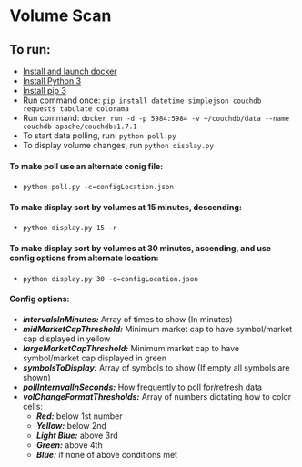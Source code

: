 # Volume Scan

## To run:
 * [Install and launch docker](https://docs.docker.com/install/)
 * [Install Python 3](https://www.python.org/downloads/)
 * [Install pip 3](https://stackoverflow.com/questions/6587507/how-to-install-pip-with-python-3)
 * Run command once: `pip install datetime simplejson couchdb requests tabulate colorama`
 * Run command: `docker run -d -p 5984:5984 -v ~/couchdb/data --name couchdb apache/couchdb:1.7.1`
 * To start data polling, run: `python poll.py`
 * To display volume changes, run `python display.py`

#### To make poll use an alternate conig file:
 * `python poll.py -c=configLocation.json`

#### To make display sort by volumes at 15 minutes, descending:
 * `python display.py 15 -r`
 
#### To make display sort by volumes at 30 minutes, ascending, and use config options from alternate location:
 * `python display.py 30 -c=configLocation.json`
 
#### Config options:
 * _**intervalsInMinutes:**_ Array of times to show (In minutes)
 * _**midMarketCapThreshold:**_ Minimum market cap to have symbol/market cap displayed in yellow
 * _**largeMarketCapThreshold:**_ Minimum market cap to have symbol/market cap displayed in green
 * _**symbolsToDisplay:**_ Array of symbols to show (If empty all symbols are shown)
 * _**pollInternvalInSeconds:**_ How frequently to poll for/refresh data
 * _**volChangeFormatThresholds:**_ Array of numbers dictating how to color cells:
    * _**Red:**_ below 1st number
    * _**Yellow:**_ below 2nd 
    * _**Light Blue:**_ above 3rd
    * _**Green:**_ above 4th
    * _**Blue:**_ if none of above conditions met









